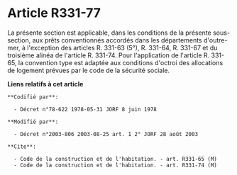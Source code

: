 # Article R331-77

La présente section est applicable, dans les conditions de la présente sous-section, aux prêts conventionnés accordés dans
les départements d'outre-mer, à l'exception des articles R. 331-63 (5°), R. 331-64, R. 331-67 et du troisième alinéa de
l'article R. 331-74. Pour l'application de l'article R. 331-65, la convention type est adaptée aux conditions d'octroi des
allocations de logement prévues par le code de la sécurité sociale.

**Liens relatifs à cet article**

	**Codifié par**:

	  - Décret n°78-622 1978-05-31 JORF 8 juin 1978

	**Modifié par**:

	  - Décret n°2003-806 2003-08-25 art. 1 2° JORF 28 août 2003

	**Cite**:

	  - Code de la construction et de l'habitation. - art. R331-65 (M)
	  - Code de la construction et de l'habitation. - art. R331-74 (M)
